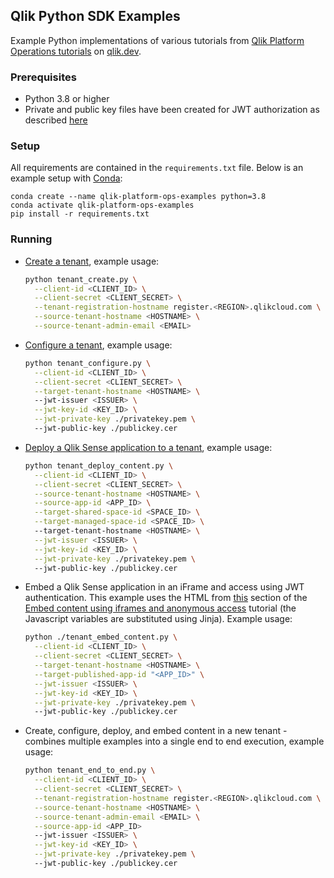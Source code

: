## Qlik Python SDK Examples

Example Python implementations of various tutorials from [Qlik Platform Operations tutorials](https://qlik.dev/manage/platform-operations/overview) on [qlik.dev](http://qlik.dev).

### Prerequisites
* Python 3.8 or higher
* Private and public key files have been created for JWT authorization as described [here](https://qlik.dev/tutorials/create-signed-tokens-for-jwt-authorization)

### Setup
All requirements are contained in the `requirements.txt` file. Below is an example setup with [Conda](https://docs.conda.io/projects/conda/en/latest/index.html):

```
conda create --name qlik-platform-ops-examples python=3.8
conda activate qlik-platform-ops-examples
pip install -r requirements.txt
```

### Running

* [Create a tenant](https://qlik.dev/tutorials/create-a-tenant), example usage:
    ```bash
    python tenant_create.py \
      --client-id <CLIENT_ID> \
      --client-secret <CLIENT_SECRET> \
      --tenant-registration-hostname register.<REGION>.qlikcloud.com \
      --source-tenant-hostname <HOSTNAME> \
      --source-tenant-admin-email <EMAIL>
    ```

* [Configure a tenant](https://qlik.dev/tutorials/configure-a-tenant), example usage:
    ```bash
    python tenant_configure.py \
      --client-id <CLIENT_ID> \
      --client-secret <CLIENT_SECRET> \
      --target-tenant-hostname <HOSTNAME> \ 
      --jwt-issuer <ISSUER> \
      --jwt-key-id <KEY_ID> \
      --jwt-private-key ./privatekey.pem \ 
      --jwt-public-key ./publickey.cer
    ```

* [Deploy a Qlik Sense application to a tenant](https://qlik.dev/tutorials/deploy-a-qlik-sense-application-to-a-tenant), example usage:
    ```bash
    python tenant_deploy_content.py \
      --client-id <CLIENT_ID> \
      --client-secret <CLIENT_SECRET> \
      --source-tenant-hostname <HOSTNAME> \
      --source-app-id <APP_ID> \
      --target-shared-space-id <SPACE_ID> \
      --target-managed-space-id <SPACE_ID> \ 
      --target-tenant-hostname <HOSTNAME> \
      --jwt-issuer <ISSUER> \
      --jwt-key-id <KEY_ID> \
      --jwt-private-key ./privatekey.pem \ 
      --jwt-public-key ./publickey.cer
    ```

* Embed a Qlik Sense application in an iFrame and access using JWT authentication. This example uses the HTML from [this]([here](https://qlik.dev/tutorials/embed-content-using-iframes-and-anonymous-access#step-3---configure-web-page-variables)) section of the [Embed content using iframes and anonymous access](https://qlik.dev/tutorials/embed-content-using-iframes-and-anonymous-access) tutorial (the Javascript variables are substituted using Jinja). Example usage:
    ```bash
    python ./tenant_embed_content.py \
      --client-id <CLIENT_ID> \
      --client-secret <CLIENT_SECRET> \
      --target-tenant-hostname <HOSTNAME> \
      --target-published-app-id "<APP_ID>" \
      --jwt-issuer <ISSUER> \
      --jwt-key-id <KEY_ID> \
      --jwt-private-key ./privatekey.pem \ 
      --jwt-public-key ./publickey.cer
    ```

* Create, configure, deploy, and embed content in a new tenant - combines multiple examples into a single end to end execution, example usage:
    ```bash
    python tenant_end_to_end.py \
      --client-id <CLIENT_ID> \
      --client-secret <CLIENT_SECRET> \
      --tenant-registration-hostname register.<REGION>.qlikcloud.com \
      --source-tenant-hostname <HOSTNAME> \
      --source-tenant-admin-email <EMAIL> \
      --source-app-id <APP_ID> 
      --jwt-issuer <ISSUER> \
      --jwt-key-id <KEY_ID> \
      --jwt-private-key ./privatekey.pem \ 
      --jwt-public-key ./publickey.cer
    ```
